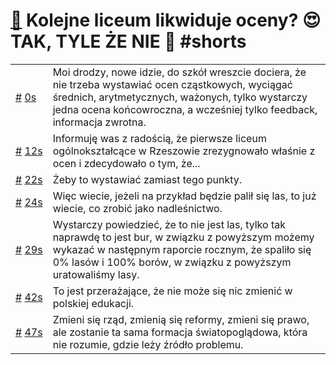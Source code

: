 # [🔗](https://www.youtube.com/watch?v=E-WL7YvfCDA) Kolejne liceum likwiduje oceny? 😍 TAK, TYLE ŻE NIE 🤡 #shorts

<table>
    <tr id="t0">
        <td><a href="#t0">#</a>&nbsp;<a href="https://www.youtube.com/watch?v=E-WL7YvfCDA&t=0">0s</a></td>
        <td>Moi drodzy, nowe idzie, do szkół wreszcie dociera, że nie trzeba wystawiać ocen cząstkowych, wyciągać średnich, arytmetycznych, ważonych, tylko wystarczy jedna ocena końcowroczna, a wcześniej tylko feedback, informacja zwrotna.</td>
    </tr>
    <tr id="t12">
        <td><a href="#t12">#</a>&nbsp;<a href="https://www.youtube.com/watch?v=E-WL7YvfCDA&t=12">12s</a></td>
        <td>Informuję was z radością, że pierwsze liceum ogólnokształcące w Rzeszowie zrezygnowało właśnie z ocen i zdecydowało o tym, że...</td>
    </tr>
    <tr id="t22">
        <td><a href="#t22">#</a>&nbsp;<a href="https://www.youtube.com/watch?v=E-WL7YvfCDA&t=22">22s</a></td>
        <td>Żeby to wystawiać zamiast tego punkty.</td>
    </tr>
    <tr id="t24">
        <td><a href="#t24">#</a>&nbsp;<a href="https://www.youtube.com/watch?v=E-WL7YvfCDA&t=24">24s</a></td>
        <td>Więc wiecie, jeżeli na przykład będzie palił się las, to już wiecie, co zrobić jako nadleśnictwo.</td>
    </tr>
    <tr id="t29">
        <td><a href="#t29">#</a>&nbsp;<a href="https://www.youtube.com/watch?v=E-WL7YvfCDA&t=29">29s</a></td>
        <td>Wystarczy powiedzieć, że to nie jest las, tylko tak naprawdę to jest bur, w związku z powyższym możemy wykazać w następnym raporcie rocznym, że spaliło się 0% lasów i 100% borów, w związku z powyższym uratowaliśmy lasy.</td>
    </tr>
    <tr id="t42">
        <td><a href="#t42">#</a>&nbsp;<a href="https://www.youtube.com/watch?v=E-WL7YvfCDA&t=42">42s</a></td>
        <td>To jest przerażające, że nie może się nic zmienić w polskiej edukacji.</td>
    </tr>
    <tr id="t47">
        <td><a href="#t47">#</a>&nbsp;<a href="https://www.youtube.com/watch?v=E-WL7YvfCDA&t=47">47s</a></td>
        <td>Zmieni się rząd, zmienią się reformy, zmieni się prawo, ale zostanie ta sama formacja światopoglądowa, która nie rozumie, gdzie leży źródło problemu.</td>
    </tr>
</table>
